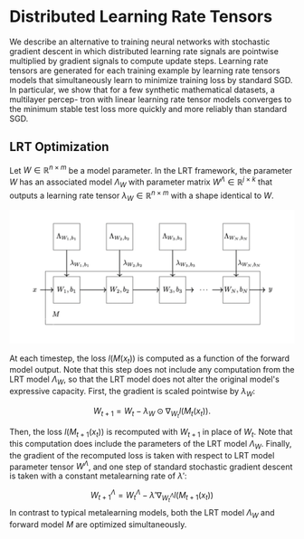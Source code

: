 # Distributed Learning Rate Tensors

We describe an alternative to training neural networks with stochastic 
gradient descent in which distributed learning rate signals are pointwise
multiplied by gradient signals to compute update steps. Learning rate tensors
are generated for each training example by learning rate tensors models that
simultaneously learn to minimize training loss by standard SGD. In particular,
we show that for a few synthetic mathematical datasets, a multilayer percep-
tron with linear learning rate tensor models converges to the minimum stable
test loss more quickly and more reliably than standard SGD.

## LRT Optimization

Let $W \in \mathbb{R}^{n \times m}$ be a model parameter. In the LRT framework, the parameter $W$ has an associated model $\Lambda_W$ with parameter matrix $W^\Lambda \in \mathbb{R}^{j \times k}$ that outputs a learning rate tensor $\lambda_W \in \mathbb{R}^{n \times m}$ with a shape identical to $W$.

![alt text](https://raw.githubusercontent.com/henrysteinitz/lr_tensors/main/architecture.png)

At each timestep, the loss $l(M(x_t))$ is computed as a function of the forward model output. Note that this step does not include any computation from the LRT model $\Lambda_W$, so that the LRT model does not alter the original model's expressive capacity. First, the gradient is scaled pointwise by $\lambda_W$:

$$W_{t+ 1} = W_{t} - \lambda_W \odot \nabla_{W_t} l(M_t(x_t)).$$

Then, the loss $l(M_{t+1}(x_t))$ is recomputed with $W_{t + 1}$ in place of $W_{t}$. Note that this computation does include the parameters of the LRT model $\Lambda_W$. Finally, the gradient of the recomputed loss is taken with respect to LRT model parameter tensor $W^\Lambda$, and one step of standard stochastic gradient descent is taken with a constant metalearning rate of $\lambda'$:

$$W^\Lambda_{t+1} = W^\Lambda_{t} - \lambda' \nabla_{W^\Lambda_{t}}l(M_{t+1}(x_t))$$
In contrast to typical metalearning models, both the LRT model $\Lambda_W$ and forward model $M$ are optimized simultaneously.